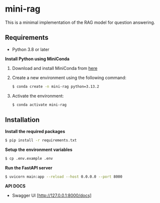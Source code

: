 # mini-rag

This is a minimal implementation of the RAG model for question answering.

## Requirements

* Python 3.8 or later

**Install Python using MiniConda**

1.  Download and install MiniConda from [here](https://docs.conda.io/en/latest/miniconda.html)
2.  Create a new environment using the following command:

    ```bash
    $ conda create -n mini-rag python=3.13.2
    ```
3.  Activate the environment:

    ```bash
    $ conda activate mini-rag
    ```

## Installation

**Install the required packages**

```bash
$ pip install -r requirements.txt
```


**Setup the environment variables**

``` bash
$ cp .env.example .env
```

**Run the FastAPI server**
```bash
$ uvicorn main:app --reload --host 0.0.0.0 --port 8000
```

**API DOCS**
- Swagger UI [http://127.0.0.1:8000/docs]

